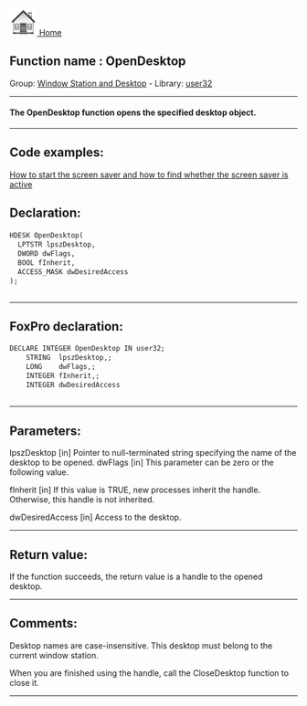 [<img src="../../images/home.png"> Home ](https://github.com/VFPX/Win32API)  

## Function name : OpenDesktop
Group: [Window Station and Desktop](../../functions_group.md#Window_Station_and_Desktop)  -  Library: [user32](../../Libraries.md#user32)  
***  


#### The OpenDesktop function opens the specified desktop object.
***  


## Code examples:
[How to start the screen saver and how to find whether the screen saver is active](../../samples/sample_196.md)  

## Declaration:
```foxpro  
HDESK OpenDesktop(
  LPTSTR lpszDesktop,
  DWORD dwFlags,
  BOOL fInherit,
  ACCESS_MASK dwDesiredAccess
);
  
```  
***  


## FoxPro declaration:
```foxpro  
DECLARE INTEGER OpenDesktop IN user32;
	STRING  lpszDesktop,;
	LONG    dwFlags,;
	INTEGER fInherit,;
	INTEGER dwDesiredAccess
  
```  
***  


## Parameters:
lpszDesktop 
[in] Pointer to null-terminated string specifying the name of the desktop to be opened. 
dwFlags 
[in] This parameter can be zero or the following value.

fInherit 
[in] If this value is TRUE, new processes inherit the handle. Otherwise, this handle is not inherited. 

dwDesiredAccess 
[in] Access to the desktop.  
***  


## Return value:
If the function succeeds, the return value is a handle to the opened desktop.  
***  


## Comments:
Desktop names are case-insensitive. This desktop must belong to the current window station.  
  
When you are finished using the handle, call the CloseDesktop function to close it.  
  
***  

